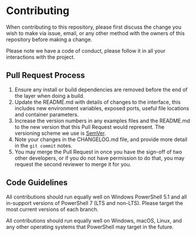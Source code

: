 # Contributing

When contributing to this repository, please first discuss the change you wish to make via issue, email, or any other method with the owners of this repository before making a change. 

Please note we have a code of conduct, please follow it in all your interactions with the project.

## Pull Request Process

1. Ensure any install or build dependencies are removed before the end of the layer when doing a build.
2. Update the README.md with details of changes to the interface, this includes new environment variables, exposed ports, useful file locations and container parameters.
3. Increase the version numbers in any examples files and the README.md to the new version that this Pull Request would represent. The versioning scheme we use is [SemVer](http://semver.org/).
4. Note your changes in the CHANGELOG.md file, and provide more detail in the `git commit` notes.
5. You may merge the Pull Request in once you have the sign-off of two other developers, or if you do not have permission to do that, you may request the second reviewer to merge it for you.

## Code Guidelines
All contributions should run equally well on Windows PowerShell 5.1 and all in-support versions of PowerShell 7 (LTS and non-LTS).  Please target the most current versions of each branch.

All contributions should run equally well on Windows, macOS, Linux, and any other operating systems that PowerShell may target in the future.

